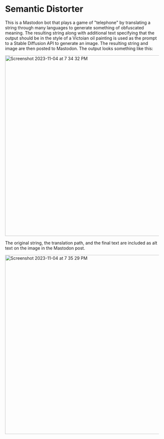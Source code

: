 # Semantic Distorter
This is a Mastodon bot that plays a game of "telephone" by translating a string through many languages to generate something of obfuscated meaning. The resulting string along with additional text specifying that the output should be in the style of a Victoian oil painting is used as the prompt to a Stable Diffusion API to generate an image. The resulting string and image are then posted to Mastodon. The output looks something like this:

<img width="592" alt="Screenshot 2023-11-04 at 7 34 32 PM" src="https://github.com/wirtes/semantic-fuzz-box/assets/11652957/23c1acf5-90bf-4ace-983e-ba5590fde1c2">

The original string, the translation path, and the final text are included as alt text on the image in the Mastodon post.

<img width="587" alt="Screenshot 2023-11-04 at 7 35 29 PM" src="https://github.com/wirtes/semantic-fuzz-box/assets/11652957/29e03791-652d-439e-b91c-9f99a4a72335">


